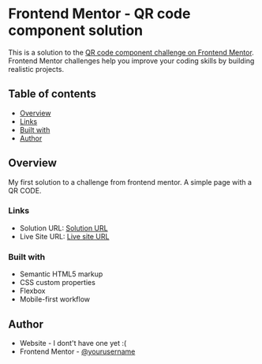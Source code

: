 # Frontend Mentor - QR code component solution

This is a solution to the [QR code component challenge on Frontend Mentor](https://www.frontendmentor.io/challenges/qr-code-component-iux_sIO_H). Frontend Mentor challenges help you improve your coding skills by building realistic projects. 

## Table of contents

  - [Overview](#overview)
  - [Links](#links)
  - [Built with](#built-with)
  - [Author](#author)



## Overview

My first solution to a challenge from frontend mentor. A simple page with a QR CODE.

### Links

- Solution URL: [Solution URL](https://www.frontendmentor.io/challenges/qr-code-component-iux_sIO_H/hub/qr-card-html-css-Byqy88z75)
- Live Site URL: [Live site URL](https://qr-card-ms.netlify.app/)

### Built with

- Semantic HTML5 markup
- CSS custom properties
- Flexbox
- Mobile-first workflow

## Author

- Website - I dont't have one yet :(
- Frontend Mentor - [@yourusername](https://www.frontendmentor.io/profile/yourusername)


